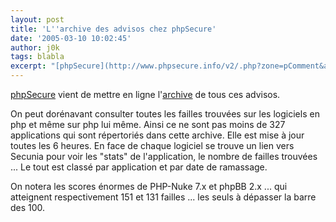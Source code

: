 ```yaml
---
layout: post
title: 'L''archive des advisos chez phpSecure'
date: '2005-03-10 10:02:45'
author: j0k
tags: blabla
excerpt: "[phpSecure](http://www.phpsecure.info/v2/.php?zone=pComment&amp;d=1110378260&amp;l=fr) vient de mettre en ligne l'[archive](http://www.phpsecure.info/v2/zone/pVulns) de tous ces advisos.     \nOn peut dorénavant consulter toutes les failles trouvées sur les logiciels en php et même sur php lui même. Ainsi ce ne sont pas moins de 327 applications qui      …"
---
```


[phpSecure](http://www.phpsecure.info/v2/.php?zone=pComment&amp;d=1110378260&amp;l=fr) vient de mettre en ligne l'[archive](http://www.phpsecure.info/v2/zone/pVulns) de tous ces advisos.

On peut dorénavant consulter toutes les failles trouvées sur les logiciels en php et même sur php lui même. Ainsi ce ne sont pas moins de 327 applications qui sont répertoriés dans cette archive. Elle est mise à jour toutes les 6 heures.   En face de chaque logiciel se trouve un lien vers Secunia pour voir les "stats" de l'application, le nombre de failles trouvées ...   Le tout est classé par application et par date de ramassage.

On notera les scores énormes de PHP-Nuke 7.x et phpBB 2.x ... qui atteignent respectivement 151 et 131 failles ... les seuls à dépasser la barre des 100.
